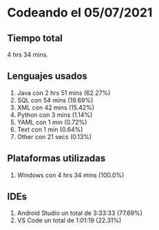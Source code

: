 # Codeando el 05/07/2021

## Tiempo total
4 hrs 34 mins.

## Lenguajes usados
1. Java con 2 hrs 51 mins (62.27%)
1. SQL con 54 mins (19.69%)
1. XML con 42 mins (15.42%)
1. Python con 3 mins (1.14%)
1. YAML con 1 min (0.72%)
1. Text con 1 min (0.64%)
1. Other con 21 secs (0.13%)

## Plataformas utilizadas
1. Windows con 4 hrs 34 mins (100.0%)

## IDEs
1. Android Studio un total de 3:33:33 (77.69%)
1. VS Code un total de 1:01:19 (22.31%)
